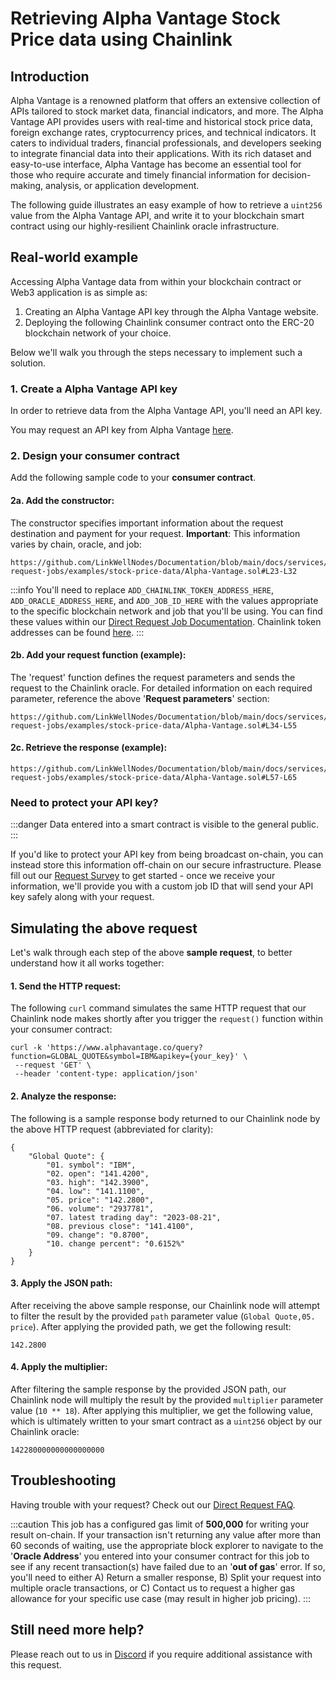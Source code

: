 # Retrieving Alpha Vantage Stock Price data using Chainlink

## Introduction

Alpha Vantage is a renowned platform that offers an extensive collection of APIs tailored to stock market data, financial indicators, and more. The Alpha Vantage API provides users with real-time and historical stock price data, foreign exchange rates, cryptocurrency prices, and technical indicators. It caters to individual traders, financial professionals, and developers seeking to integrate financial data into their applications. With its rich dataset and easy-to-use interface, Alpha Vantage has become an essential tool for those who require accurate and timely financial information for decision-making, analysis, or application development.

The following guide illustrates an easy example of how to retrieve a `uint256` value from the Alpha Vantage API, and write it to your blockchain smart contract using our highly-resilient Chainlink oracle infrastructure.

## Real-world example

Accessing Alpha Vantage data from within your blockchain contract or Web3 application is as simple as:

1. Creating an Alpha Vantage API key through the Alpha Vantage website.
1. Deploying the following Chainlink consumer contract onto the ERC-20 blockchain network of your choice. 

Below we'll walk you through the steps necessary to implement such a solution.

### 1. Create a Alpha Vantage API key

In order to retrieve data from the Alpha Vantage API, you'll need an API key. 

You may request an API key from Alpha Vantage [here](https://www.alphavantage.co/support/#api-key).

### 2. Design your consumer contract

Add the following sample code to your **consumer contract**.

#### 2a. Add the constructor:

The constructor specifies important information about the request destination and payment for your request. **Important**: This information varies by chain, oracle, and job: 

```sol reference
https://github.com/LinkWellNodes/Documentation/blob/main/docs/services/direct-request-jobs/examples/stock-price-data/Alpha-Vantage.sol#L23-L32
```

:::info 
You'll need to replace `ADD_CHAINLINK_TOKEN_ADDRESS_HERE`, `ADD_ORACLE_ADDRESS_HERE`, and `ADD_JOB_ID_HERE` with the values appropriate to the specific blockchain network and job that you'll be using. You can find these values within our [Direct Request Job Documentation](/services/direct-request-jobs/Jobs-and-Pricing). Chainlink token addresses can be found [here](https://docs.chain.link/resources/link-token-contracts).
:::

#### 2b. Add your request function (example):
The 'request' function defines the request parameters and sends the request to the Chainlink oracle. For detailed information on each required parameter, reference the above '**Request parameters**' section:

```sol reference
https://github.com/LinkWellNodes/Documentation/blob/main/docs/services/direct-request-jobs/examples/stock-price-data/Alpha-Vantage.sol#L34-L55
```

#### 2c. Retrieve the response (example):

```sol reference
https://github.com/LinkWellNodes/Documentation/blob/main/docs/services/direct-request-jobs/examples/stock-price-data/Alpha-Vantage.sol#L57-L65
```

### Need to protect your API key?

:::danger 
Data entered into a smart contract is visible to the general public.
:::

If you'd like to protect your API key from being broadcast on-chain, you can instead store this information off-chain on our secure infrastructure. Please fill out our [Request Survey](https://linkwellnodes.io/Getting-Started.html) to get started - once we receive your information, we'll provide you with a custom job ID that will send your API key safely along with your request.

## Simulating the above request

Let's walk through each step of the above **sample request**, to better understand how it all works together:

#### 1. **Send the HTTP request**:

The following `curl` command simulates the same HTTP request that our Chainlink node makes shortly after you trigger the `request()` function within your consumer contract:

```
curl -k 'https://www.alphavantage.co/query?function=GLOBAL_QUOTE&symbol=IBM&apikey={your_key}' \
 --request 'GET' \
 --header 'content-type: application/json' 
```

#### 2. **Analyze the response**:

The following is a sample response body returned to our Chainlink node by the above HTTP request (abbreviated for clarity):

```
{
    "Global Quote": {
        "01. symbol": "IBM",
        "02. open": "141.4200",
        "03. high": "142.3900",
        "04. low": "141.1100",
        "05. price": "142.2800",
        "06. volume": "2937781",
        "07. latest trading day": "2023-08-21",
        "08. previous close": "141.4100",
        "09. change": "0.8700",
        "10. change percent": "0.6152%"
    }
}
```

#### 3. **Apply the JSON path**:

After receiving the above sample response, our Chainlink node will attempt to filter the result by the provided `path` parameter value (`Global Quote,05. price`). After applying the provided path, we get the following result:

```
142.2800
```

#### 4. **Apply the multiplier**:

After filtering the sample response by the provided JSON path, our Chainlink node will multiply the result by the provided `multiplier` parameter value (`10 ** 18`). After applying this multiplier, we get the following value, which is ultimately written to your smart contract as a `uint256` object by our Chainlink oracle:

```
142280000000000000000
```

## Troubleshooting

Having trouble with your request? Check out our [Direct Request FAQ](/knowledgebase/faq/Chainlink-Users#direct-request-jobs).

:::caution 
This job has a configured gas limit of **500,000** for writing your result on-chain. If your transaction isn't returning any value after more than 60 seconds of waiting, use the appropriate block explorer to navigate to the '**Oracle Address**' you entered into your consumer contract for this job to see if any recent transaction(s) have failed due to an '**out of gas**' error. If so, you'll need to either A) Return a smaller response, B) Split your request into multiple oracle transactions, or C) Contact us to request a higher gas allowance for your specific use case (may result in higher job pricing). 
:::

## Still need more help?

Please reach out to us in [Discord](https://discord.gg/AJ66pRz4) if you require additional assistance with this request.

